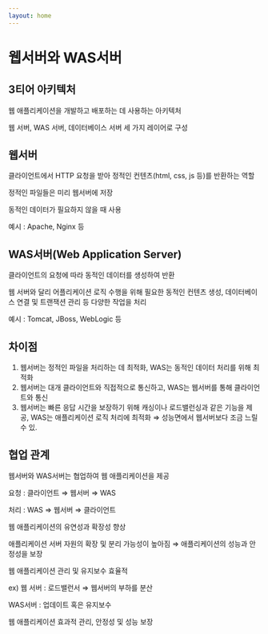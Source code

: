 ```yaml
---
layout: home
---
```

# 웹서버와 WAS서버

## 3티어 아키텍처

웹 애플리케이션을 개발하고 배포하는 데 사용하는 아키텍처

웹 서버, WAS 서버, 데이터베이스 서버 세 가지 레이어로 구성

## **웹서버**

클라이언트에서 HTTP 요청을 받아 정적인 컨텐츠(html, css, js 등)를 반환하는 역할

정적인 파일들은 미리 웹서버에 저장

동적인 데이터가 필요하지 않을 때 사용

예시 : Apache, Nginx 등

## **WAS서버**(Web Application Server)

클라이언트의 요청에 따라 동적인 데이터를 생성하여 반환

웹 서버와 달리 어플리케이션 로직 수행을 위해 필요한 동적인 컨텐츠 생성, 데이터베이스 연결 및 트랜잭션 관리 등 다양한 작업을 처리

예시 : Tomcat, JBoss, WebLogic 등

## **차이점**

1. 웹서버는 정적인 파일을 처리하는 데 최적화, WAS는 동적인 데이터 처리를 위해 최적화
2. 웹서버는 대개 클라이언트와 직접적으로 통신하고, WAS는 웹서버를 통해 클라이언트와 통신
3. 웹서버는 빠른 응답 시간을 보장하기 위해 캐싱이나 로드밸런싱과 같은 기능을 제공, WAS는 애플리케이션 로직 처리에 최적화 ⇒ 성능면에서 웹서버보다 조금 느릴 수 있.

## **협업 관계**

웹서버와 WAS서버는 협업하여 웹 애플리케이션을 제공

요청 : 클라이언트 ⇒ 웹서버 ⇒ WAS

처리 : WAS ⇒ 웹서버 ⇒ 클라이언트

웹 애플리케이션의 유연성과 확장성 향상

애플리케이션 서버 자원의 확장 및 분리 가능성이 높아짐 ⇒ 애플리케이션의 성능과 안정성을 보장

웹 애플리케이션 관리 및 유지보수 효율적

ex) 웹 서버 : 로드밸런서 ⇒ 웹서버의 부하를 분산

WAS서버 : 업데이트 혹은 유지보수

웹 애플리케이션 효과적 관리, 안정성 및 성능 보장